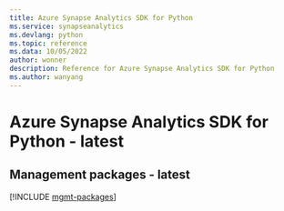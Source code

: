 ```yaml
---
title: Azure Synapse Analytics SDK for Python
ms.service: synapseanalytics
ms.devlang: python
ms.topic: reference
ms.data: 10/05/2022
author: wonner
description: Reference for Azure Synapse Analytics SDK for Python
ms.author: wanyang
---
```

# Azure Synapse Analytics SDK for Python - latest

## Management packages - latest
[!INCLUDE [mgmt-packages](synapse-analytics-mgmt-index.md)]